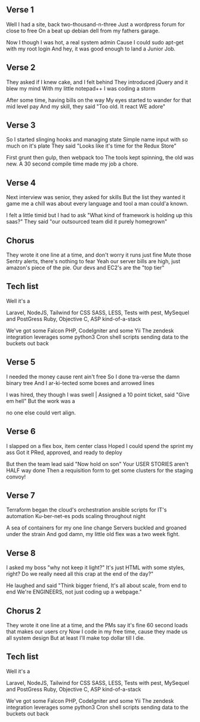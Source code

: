 ## Verse 1
Well I had a site, back two-thousand-n-three
Just a wordpress forum for close to free 
On a beat up debian dell from my fathers garage.

Now I though I was hot, a real system admin
Cause I could sudo apt-get with my root login
And hey, it was good enough to land a Junior Job.

## Verse 2
They asked if I knew cake, and I felt behind
They introduced jQuery and it blew my mind
With my little notepad++ I was coding a storm

After some time, having bills on the way
My eyes started to wander for that mid level pay
And my skill, they said "Too old. It react WE adore"

## Verse 3
So I started slinging hooks and managing state
Simple name input with so much on it's plate
They said "Looks like it's time for the Redux Store"

First grunt then gulp, then webpack too
The tools kept spinning, the old was new.
A 30 second compile time made my job a chore.

## Verse 4
Next interview was senior, they asked for skills
But the list they wanted it game me a chill
was about every language and tool a man could'a known.

I felt a little timid but I had to ask
"What kind of framework is holding up this saas?"
They said "our outsourced team did it purely homegrown"

## Chorus
They wrote it one line at a time, and don't worry it runs just fine
Mute those Sentry alerts, there's nothing to fear
Yeah our server bills are high, just amazon's piece of the pie.
Our devs and EC2's are the "top tier"

## Tech list
Well it's a 

Laravel, NodeJS, Tailwind for CSS
SASS, LESS, Tests with pest, MySequel and PostGress
Ruby, Objective C, ASP kind-of-a-stack

We've got some Falcon PHP, CodeIgniter and some Yii
The zendesk integration leverages some python3
Cron shell scripts sending data to the buckets out back 

## Verse 5
I needed the money cause rent ain't free
So I done tra-verse the damn binary tree
And I ar-ki-tected some boxes and arrowed lines

I was hired, they though I was swell | Assigned a 
10 point ticket, said "Give em hell"
But the work was a <div> no one else could vert align.

## Verse 6
I slapped on a flex box, item center class
Hoped I could spend the sprint my ass
Got it PRed, approved, and ready to deploy

But then the team lead said "Now hold on son"
Your USER STORIES aren't HALF way done
Then a requisition form to get some clusters for the staging convoy!

## Verse 7
Terraform began the cloud's orchestration
ansible scripts for IT's automation
Ku-ber-net-es pods scaling throughout night

A sea of containers for my one line change
Servers buckled and groaned under the strain
And god damn, my little old flex was a two week fight.

## Verse 8
I asked my boss "why not keep it light?"
It's just HTML with some styles, right?
Do we really need all this crap at the end of the day?"

He laughed and said "Think bigger friend,
It's all about scale, from end to end
We're ENGINEERS, not just coding up a webpage."

## Chorus 2
They wrote it one line at a time, and the PMs say it's fine
60 second loads that makes our users cry
Now I code in my free time, cause they made us all system design
But at least I'll make top dollar till I die.

## Tech list
Well it's a 

Laravel, NodeJS, Tailwind for CSS
SASS, LESS, Tests with pest, MySequel and PostGress
Ruby, Objective C, ASP kind-of-a-stack

We've got some Falcon PHP, CodeIgniter and some Yii
The zendesk integration leverages some python3
Cron shell scripts sending data to the buckets out back 
